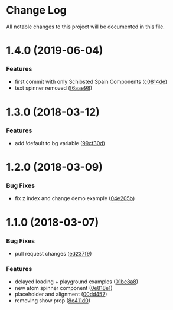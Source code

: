 # Change Log

All notable changes to this project will be documented in this file.

<a name="1.4.0"></a>
# 1.4.0 (2019-06-04)


### Features

* first commit with only Schibsted Spain Components ([c0814de](https://github.com/SUI-Components/sui-components/commit/c0814de))
* text spinner removed ([f6aae98](https://github.com/SUI-Components/sui-components/commit/f6aae98))



<a name="1.3.0"></a>
# 1.3.0 (2018-03-12)


### Features

* add !default to bg variable ([99cf30d](https://github.com/SUI-Components/sui-components/commit/99cf30d))



<a name="1.2.0"></a>
# 1.2.0 (2018-03-09)


### Bug Fixes

* fix z index and change demo example ([04e205b](https://github.com/SUI-Components/sui-components/commit/04e205b))



<a name="1.1.0"></a>
# 1.1.0 (2018-03-07)


### Bug Fixes

* pull request changes ([ed237f9](https://github.com/SUI-Components/sui-components/commit/ed237f9))


### Features

* delayed loading + playground examples ([01be8a8](https://github.com/SUI-Components/sui-components/commit/01be8a8))
* new atom spinner component ([0e818e1](https://github.com/SUI-Components/sui-components/commit/0e818e1))
* placeholder and alignment ([00dd457](https://github.com/SUI-Components/sui-components/commit/00dd457))
* removing show prop ([8e411d0](https://github.com/SUI-Components/sui-components/commit/8e411d0))



